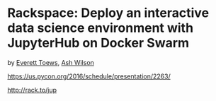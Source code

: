 # Rackspace: Deploy an interactive data science environment with JupyterHub on Docker Swarm
by [Everett Toews](https://twitter.com/everett_toews), [Ash Wilson](https://twitter.com/smashwilson)

https://us.pycon.org/2016/schedule/presentation/2263/

http://rack.to/jup
